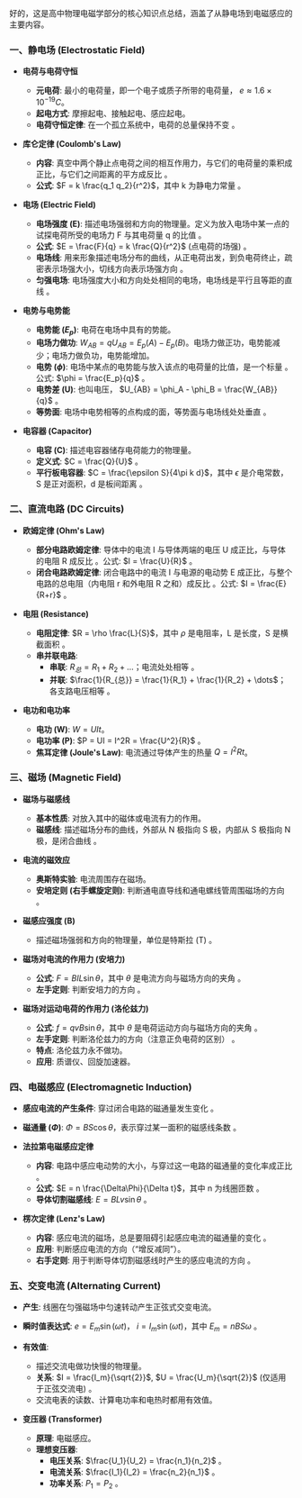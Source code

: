 好的，这是高中物理电磁学部分的核心知识点总结，涵盖了从静电场到电磁感应的主要内容。

### 一、静电场 (Electrostatic Field)

* **电荷与电荷守恒**
    * **元电荷**: 最小的电荷量，即一个电子或质子所带的电荷量， $e \approx 1.6 \times 10^{-19} C$。
    * **起电方式**: 摩擦起电、接触起电、感应起电。
    * **电荷守恒定律**: 在一个孤立系统中，电荷的总量保持不变 。

* **库仑定律 (Coulomb's Law)**
    * **内容**: 真空中两个静止点电荷之间的相互作用力，与它们的电荷量的乘积成正比，与它们之间距离的平方成反比 。
    * **公式**: $F = k \frac{q_1 q_2}{r^2}$，其中 k 为静电力常量 。

* **电场 (Electric Field)**
    * **电场强度 (E)**: 描述电场强弱和方向的物理量。定义为放入电场中某一点的试探电荷所受的电场力 F 与其电荷量 q 的比值 。
    * **公式**: $E = \frac{F}{q} = k \frac{Q}{r^2}$ (点电荷的场强) 。
    * **电场线**: 用来形象描述电场分布的曲线，从正电荷出发，到负电荷终止，疏密表示场强大小，切线方向表示场强方向 。
    * **匀强电场**: 电场强度大小和方向处处相同的电场，电场线是平行且等距的直线 。

* **电势与电势能**
    * **电势能 ($E_p$)**: 电荷在电场中具有的势能。
    * **电场力做功**: $W_{AB} = qU_{AB} = E_p(A) - E_p(B)$。电场力做正功，电势能减少；电场力做负功，电势能增加。
    * **电势 ($\phi$)**: 电场中某点的电势能与放入该点的电荷量的比值，是一个标量 。公式: $\phi = \frac{E_p}{q}$ 。
    * **电势差 (U)**: 也叫电压， $U_{AB} = \phi_A - \phi_B = \frac{W_{AB}}{q}$ 。
    * **等势面**: 电场中电势相等的点构成的面，等势面与电场线处处垂直 。

* **电容器 (Capacitor)**
    * **电容 (C)**: 描述电容器储存电荷能力的物理量。
    * **定义式**: $C = \frac{Q}{U}$ 。
    * **平行板电容器**: $C = \frac{\epsilon S}{4\pi k d}$，其中 $\epsilon$ 是介电常数，S 是正对面积，d 是板间距离 。

### 二、直流电路 (DC Circuits)

* **欧姆定律 (Ohm's Law)**
    * **部分电路欧姆定律**: 导体中的电流 I 与导体两端的电压 U 成正比，与导体的电阻 R 成反比 。公式: $I = \frac{U}{R}$ 。
    * **闭合电路欧姆定律**: 闭合电路中的电流 I 与电源的电动势 E 成正比，与整个电路的总电阻（内电阻 r 和外电阻 R 之和）成反比 。公式: $I = \frac{E}{R+r}$ 。

* **电阻 (Resistance)**
    * **电阻定律**: $R = \rho \frac{L}{S}$，其中 $\rho$ 是电阻率，L 是长度，S 是横截面积 。
    * **串并联电路**:
        * **串联**: $R_{总} = R_1 + R_2 + \dots$；电流处处相等 。
        * **并联**: $\frac{1}{R_{总}} = \frac{1}{R_1} + \frac{1}{R_2} + \dots$；各支路电压相等 。

* **电功和电功率**
    * **电功 (W)**: $W = UIt$。
    * **电功率 (P)**: $P = UI = I^2R = \frac{U^2}{R}$ 。
    * **焦耳定律 (Joule's Law)**: 电流通过导体产生的热量 $Q = I^2Rt$。

### 三、磁场 (Magnetic Field)

* **磁场与磁感线**
    * **基本性质**: 对放入其中的磁体或电流有力的作用。
    * **磁感线**: 描述磁场分布的曲线，外部从 N 极指向 S 极，内部从 S 极指向 N 极，是闭合曲线 。

* **电流的磁效应**
    * **奥斯特实验**: 电流周围存在磁场。
    * **安培定则 (右手螺旋定则)**: 判断通电直导线和通电螺线管周围磁场的方向 。

* **磁感应强度 (B)**
    * 描述磁场强弱和方向的物理量，单位是特斯拉 (T) 。

* **磁场对电流的作用力 (安培力)**
    * **公式**: $F = BIL\sin\theta$，其中 $\theta$ 是电流方向与磁场方向的夹角 。
    * **左手定则**: 判断安培力的方向 。

* **磁场对运动电荷的作用力 (洛伦兹力)**
    * **公式**: $f = qvB\sin\theta$，其中 $\theta$ 是电荷运动方向与磁场方向的夹角 。
    * **左手定则**: 判断洛伦兹力的方向（注意正负电荷的区别） 。
    * **特点**: 洛伦兹力永不做功。
    * **应用**: 质谱仪、回旋加速器。

### 四、电磁感应 (Electromagnetic Induction)

* **感应电流的产生条件**: 穿过闭合电路的磁通量发生变化 。

* **磁通量 ($\Phi$)**: $\Phi = BS\cos\theta$，表示穿过某一面积的磁感线条数 。

* **法拉第电磁感应定律**
    * **内容**: 电路中感应电动势的大小，与穿过这一电路的磁通量的变化率成正比 。
    * **公式**: $E = n \frac{\Delta\Phi}{\Delta t}$，其中 n 为线圈匝数 。
    * **导体切割磁感线**: $E = BLv\sin\theta$ 。

* **楞次定律 (Lenz's Law)**
    * **内容**: 感应电流的磁场，总是要阻碍引起感应电流的磁通量的变化 。
    * **应用**: 判断感应电流的方向（“增反减同”）。
    * **右手定则**: 用于判断导体切割磁感线时产生的感应电流的方向 。

### 五、交变电流 (Alternating Current)

* **产生**: 线圈在匀强磁场中匀速转动产生正弦式交变电流。
* **瞬时值表达式**: $e = E_m \sin(\omega t)$， $i = I_m \sin(\omega t)$，其中 $E_m = nBS\omega$ 。
* **有效值**:
    * 描述交流电做功快慢的物理量。
    * **关系**: $I = \frac{I_m}{\sqrt{2}}$, $U = \frac{U_m}{\sqrt{2}}$ (仅适用于正弦交流电) 。
    * 交流电表的读数、计算电功率和电热时都用有效值。

* **变压器 (Transformer)**
    * **原理**: 电磁感应。
    * **理想变压器**:
        * **电压关系**: $\frac{U_1}{U_2} = \frac{n_1}{n_2}$ 。
        * **电流关系**: $\frac{I_1}{I_2} = \frac{n_2}{n_1}$ 。
        * **功率关系**: $P_1 = P_2$ 。
